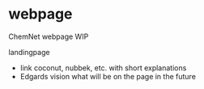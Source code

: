# webpage
ChemNet webpage WIP

landingpage
- link coconut, nubbek, etc. with short explanations
- Edgards vision what will be on the page in the future